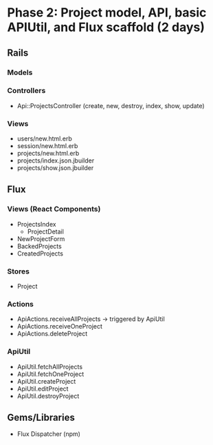 # Phase 2: Project model, API, basic APIUtil, and Flux scaffold (2 days)

## Rails
### Models

### Controllers
* Api::ProjectsController (create, new, destroy, index, show, update)

### Views
* users/new.html.erb
* session/new.html.erb
* projects/new.html.erb
* projects/index.json.jbuilder
* projects/show.json.jbuilder

## Flux
### Views (React Components)
* ProjectsIndex
  - ProjectDetail
* NewProjectForm
* BackedProjects
* CreatedProjects

### Stores
* Project

### Actions
* ApiActions.receiveAllProjects -> triggered by ApiUtil
* ApiActions.receiveOneProject
* ApiActions.deleteProject

### ApiUtil
* ApiUtil.fetchAllProjects
* ApiUtil.fetchOneProject
* ApiUtil.createProject
* ApiUtil.editProject
* ApiUtil.destroyProject

## Gems/Libraries
* Flux Dispatcher (npm)
